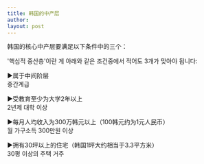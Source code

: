 ```yaml
---
title: 韩国的中产层 
author:
layout: post
---
```

<p>韩国的核心中产层要满足以下条件中的三个：</p>
<p>'핵심적 중산층'이란 게 아래와 같은 조건중에서 적어도 3개가 맞아야 됩니다:</p>
<p>▶属于中间阶层<br />
중간계급</p>
<p>▶受教育至少为大学2年以上<br />
2년제 대학 이상</p>
<p>▶每月人均收入为300万韩元以上（100韩元约为1元人民币）<br />
월 가구소득 300만원 이상</p>
<p>▶拥有30坪以上的住宅（韩国1坪大约相当于3.3平方米）<br />
30평 이상의 주택 거주</p>
